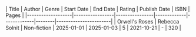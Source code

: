 | Title             | Author          | Genre          | Start Date  | End Date    | Rating | Publish Date    | ISBN      | Pages |
|-------------------|-----------------|----------------|-------------|-------------|--------|-----------------------|
| Orwell's Roses    | Rebecca Solnit | Non-fiction      | 2025-01-01  | 2025-01-03  | 5    |  2021-10-21 | - | 320 |
